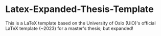 # Latex-Expanded-Thesis-Template
This is a LaTeX template based on the University of Oslo (UiO)'s official LaTeX template (~2023) for a master's thesis; but expanded!
